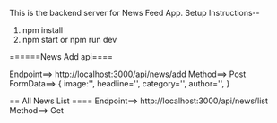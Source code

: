 This is the backend server for News Feed App.
Setup Instructions--

1. npm install
2. npm start or npm run dev

======News Add api====

Endpoint==> http://localhost:3000/api/news/add
Method==> Post
FormData==> {
image:'',
headline='',
category='',
author='',
}

== All News List ====
Endpoint==> http://localhost:3000/api/news/list
Method==> Get
